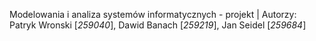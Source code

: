 Modelowania i analiza systemów informatycznych - projekt |
Autorzy: Patryk Wronski [_259040_], Dawid Banach [_259219_], Jan Seidel [_259684_]
